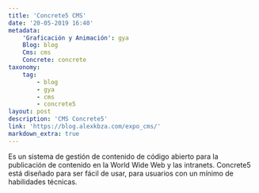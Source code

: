 ```yaml
---
title: 'Concrete5 CMS'
date: '20-05-2019 16:40'
metadata:
    'Graficación y Animación': gya
    Blog: blog
    Cms: cms
    Concrete: concrete
taxonomy:
    tag:
        - blog
        - gya
        - cms
        - concrete5
layout: post
description: 'CMS Concrete5'
link: 'https://blog.alexkbza.com/expo_cms/'
markdown_extra: true
---
```


Es un sistema de gestión de contenido de código abierto para la publicación de contenido en la World Wide Web y las intranets. Concrete5 está diseñado para ser fácil de usar, para usuarios con un mínimo de habilidades técnicas.